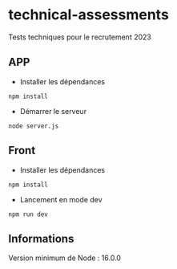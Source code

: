 # technical-assessments
Tests techniques pour le recrutement 2023

## APP

* Installer les dépendances 
```
npm install
```
* Démarrer le serveur
```
node server.js
```

## Front

* Installer les dépendances 
```
npm install
```
* Lancement en mode dev
```
npm run dev
```

## Informations

Version minimum de Node : 16.0.0